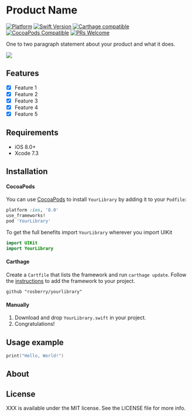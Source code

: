 # Product Name

[![Platform](https://img.shields.io/cocoapods/p/TableViewTools.svg?style=flat)](http://cocoapods.org/pods/LFAlertController)
[![Swift Version][swift-image]][swift-url]
[![Carthage compatible](https://img.shields.io/badge/Carthage-compatible-4BC51D.svg?style=flat)](https://github.com/Carthage/Carthage)
[![CocoaPods Compatible](https://img.shields.io/cocoapods/v/TableViewTools.svg)](https://img.shields.io/cocoapods/v/TableViewTools.svg)
[![PRs Welcome](https://img.shields.io/badge/PRs-welcome-brightgreen.svg?style=flat-square)](http://makeapullrequest.com)

One to two paragraph statement about your product and what it does.

![](header.png)

## Features

- [x] Feature 1
- [x] Feature 2
- [x] Feature 3
- [x] Feature 4
- [x] Feature 5

## Requirements

- iOS 8.0+
- Xcode 7.3

## Installation

#### CocoaPods
You can use [CocoaPods](http://cocoapods.org/) to install `YourLibrary` by adding it to your `Podfile`:

```ruby
platform :ios, '8.0'
use_frameworks!
pod 'YourLibrary'
```

To get the full benefits import `YourLibrary` wherever you import UIKit

``` swift
import UIKit
import YourLibrary
```
#### Carthage
Create a `Cartfile` that lists the framework and run `carthage update`. Follow the [instructions](https://github.com/Carthage/Carthage#adding-frameworks-to-an-application) to add the framework to your project.

```
github "rosberry/yourlibrary"
```
#### Manually
1. Download and drop ```YourLibrary.swift``` in your project.  
2. Congratulations!  

## Usage example

```swift
print("Hello, World!")
```

## About

## License

XXX is available under the MIT license. See the LICENSE file for more info.

[swift-image]:https://img.shields.io/badge/swift-3.0-orange.svg
[swift-url]: https://swift.org/
